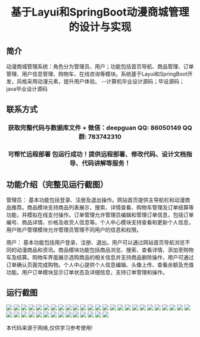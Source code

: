 <p><h1 align="center">基于Layui和SpringBoot动漫商城管理的设计与实现</h1></p>

## 简介
动漫商城管理系统：角色分为管理员、用户；功能包括首页导航、商品管理、订单管理、用户信息管理、购物车、在线咨询等模块。系统基于Layui和SpringBoot开发，风格采用动漫元素，提升用户体验。    --计算机毕业设计源码；毕设源码；java毕业设计源码


## 联系方式
<p><h3 align="center">获取完整代码与数据库文件 + 微信：deepguan QQ: 86050149 QQ群: 783742310</h3></p>
<p><h3 align="center">可帮忙远程部署 包运行成功！提供远程部署、修改代码、设计文档指导、代码讲解等服务！</h3></p>

## 功能介绍（完整见运行截图）
管理员： 基本功能包括登录、注册及退出操作。网站首页提供主导航栏和动漫商品推荐。商品模块支持商品列表展示、搜索、详情查看、购物车管理及订单结算等功能，并模拟在线支付操作。订单管理允许管理员编辑和管理订单信息，包括订单编号、商品详情、价格及收货人信息等。个人中心模块支持查看和更新个人信息，用户账户管理模块允许管理员管理不同用户的信息和权限。

用户： 基本功能包括用户登录、注册、退出。用户可以通过网站首页导航浏览不同的动漫商品和资讯。商品模块功能包括商品浏览、搜索、查看详情、添加至购物车及结算。购物车界面展示选购商品的相关信息并支持商品删除操作，用户可通过订单确认页面完成购物。个人中心提供个人信息编辑、头像上传、查看余额及充值功能。用户订单模块显示订单状态及详细信息，支持订单管理和操作。


## 运行截图
![](https://bs-1329754181.cos.ap-shanghai.myqcloud.com/spring/LayuiAndSpringBootAnimeMallManagementDesignAndImplementation/img/001.jpg)
![](https://bs-1329754181.cos.ap-shanghai.myqcloud.com/spring/LayuiAndSpringBootAnimeMallManagementDesignAndImplementation/img/002.jpg)
![](https://bs-1329754181.cos.ap-shanghai.myqcloud.com/spring/LayuiAndSpringBootAnimeMallManagementDesignAndImplementation/img/003.jpg)
![](https://bs-1329754181.cos.ap-shanghai.myqcloud.com/spring/LayuiAndSpringBootAnimeMallManagementDesignAndImplementation/img/004.jpg)
![](https://bs-1329754181.cos.ap-shanghai.myqcloud.com/spring/LayuiAndSpringBootAnimeMallManagementDesignAndImplementation/img/005.jpg)
![](https://bs-1329754181.cos.ap-shanghai.myqcloud.com/spring/LayuiAndSpringBootAnimeMallManagementDesignAndImplementation/img/006.jpg)
![](https://bs-1329754181.cos.ap-shanghai.myqcloud.com/spring/LayuiAndSpringBootAnimeMallManagementDesignAndImplementation/img/007.jpg)
![](https://bs-1329754181.cos.ap-shanghai.myqcloud.com/spring/LayuiAndSpringBootAnimeMallManagementDesignAndImplementation/img/008.jpg)
![](https://bs-1329754181.cos.ap-shanghai.myqcloud.com/spring/LayuiAndSpringBootAnimeMallManagementDesignAndImplementation/img/009.jpg)
![](https://bs-1329754181.cos.ap-shanghai.myqcloud.com/spring/LayuiAndSpringBootAnimeMallManagementDesignAndImplementation/img/010.jpg)
![](https://bs-1329754181.cos.ap-shanghai.myqcloud.com/spring/LayuiAndSpringBootAnimeMallManagementDesignAndImplementation/img/011.jpg)
![](https://bs-1329754181.cos.ap-shanghai.myqcloud.com/spring/LayuiAndSpringBootAnimeMallManagementDesignAndImplementation/img/012.jpg)
![](https://bs-1329754181.cos.ap-shanghai.myqcloud.com/spring/LayuiAndSpringBootAnimeMallManagementDesignAndImplementation/img/013.jpg)
![](https://bs-1329754181.cos.ap-shanghai.myqcloud.com/spring/LayuiAndSpringBootAnimeMallManagementDesignAndImplementation/img/014.jpg)
![](https://bs-1329754181.cos.ap-shanghai.myqcloud.com/spring/LayuiAndSpringBootAnimeMallManagementDesignAndImplementation/img/015.jpg)
![](https://bs-1329754181.cos.ap-shanghai.myqcloud.com/spring/LayuiAndSpringBootAnimeMallManagementDesignAndImplementation/img/016.jpg)
![](https://bs-1329754181.cos.ap-shanghai.myqcloud.com/spring/LayuiAndSpringBootAnimeMallManagementDesignAndImplementation/img/017.jpg)
![](https://bs-1329754181.cos.ap-shanghai.myqcloud.com/spring/LayuiAndSpringBootAnimeMallManagementDesignAndImplementation/img/018.jpg)
![](https://bs-1329754181.cos.ap-shanghai.myqcloud.com/spring/LayuiAndSpringBootAnimeMallManagementDesignAndImplementation/img/019.jpg)
![](https://bs-1329754181.cos.ap-shanghai.myqcloud.com/spring/LayuiAndSpringBootAnimeMallManagementDesignAndImplementation/img/020.jpg)
![](https://bs-1329754181.cos.ap-shanghai.myqcloud.com/spring/LayuiAndSpringBootAnimeMallManagementDesignAndImplementation/img/021.jpg)
![](https://bs-1329754181.cos.ap-shanghai.myqcloud.com/spring/LayuiAndSpringBootAnimeMallManagementDesignAndImplementation/img/022.jpg)
![](https://bs-1329754181.cos.ap-shanghai.myqcloud.com/spring/LayuiAndSpringBootAnimeMallManagementDesignAndImplementation/img/023.jpg)
![](https://bs-1329754181.cos.ap-shanghai.myqcloud.com/spring/LayuiAndSpringBootAnimeMallManagementDesignAndImplementation/img/024.jpg)
![](https://bs-1329754181.cos.ap-shanghai.myqcloud.com/spring/LayuiAndSpringBootAnimeMallManagementDesignAndImplementation/img/025.jpg)
![](https://bs-1329754181.cos.ap-shanghai.myqcloud.com/spring/LayuiAndSpringBootAnimeMallManagementDesignAndImplementation/img/026.jpg)
![](https://bs-1329754181.cos.ap-shanghai.myqcloud.com/spring/LayuiAndSpringBootAnimeMallManagementDesignAndImplementation/img/027.jpg)
![](https://bs-1329754181.cos.ap-shanghai.myqcloud.com/spring/LayuiAndSpringBootAnimeMallManagementDesignAndImplementation/img/028.jpg)
![](https://bs-1329754181.cos.ap-shanghai.myqcloud.com/spring/LayuiAndSpringBootAnimeMallManagementDesignAndImplementation/img/029.jpg)
![](https://bs-1329754181.cos.ap-shanghai.myqcloud.com/spring/LayuiAndSpringBootAnimeMallManagementDesignAndImplementation/img/030.jpg)
![](https://bs-1329754181.cos.ap-shanghai.myqcloud.com/spring/LayuiAndSpringBootAnimeMallManagementDesignAndImplementation/img/031.jpg)
![](https://bs-1329754181.cos.ap-shanghai.myqcloud.com/spring/LayuiAndSpringBootAnimeMallManagementDesignAndImplementation/img/032.jpg)
![](https://bs-1329754181.cos.ap-shanghai.myqcloud.com/spring/LayuiAndSpringBootAnimeMallManagementDesignAndImplementation/img/033.jpg)
![](https://bs-1329754181.cos.ap-shanghai.myqcloud.com/spring/LayuiAndSpringBootAnimeMallManagementDesignAndImplementation/img/034.jpg)
![](https://bs-1329754181.cos.ap-shanghai.myqcloud.com/spring/LayuiAndSpringBootAnimeMallManagementDesignAndImplementation/img/035.jpg)
![](https://bs-1329754181.cos.ap-shanghai.myqcloud.com/spring/LayuiAndSpringBootAnimeMallManagementDesignAndImplementation/img/036.jpg)
![](https://bs-1329754181.cos.ap-shanghai.myqcloud.com/spring/LayuiAndSpringBootAnimeMallManagementDesignAndImplementation/img/037.jpg)
![](https://bs-1329754181.cos.ap-shanghai.myqcloud.com/spring/LayuiAndSpringBootAnimeMallManagementDesignAndImplementation/img/038.jpg)
![](https://bs-1329754181.cos.ap-shanghai.myqcloud.com/spring/LayuiAndSpringBootAnimeMallManagementDesignAndImplementation/img/039.jpg)

<p>本代码来源于网络,仅供学习参考使用!</p>
